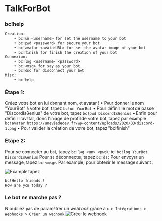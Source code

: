 # TalkForBot

### bc!help
```txt
Creation:
    • bc!un <username> for set the username to your bot
    • bc!pwd <password> for secure your bot
    • bc!avatar <avatarURL> for set the avatar image of your bot
    • bc!finish for finish the creation of your bot
Connexion:
    • bc!log <username> <password> 
    • bc!<msg> for say as your bot
    • bc!dsc for disconnect your bot
Misc:
    • bc!help
```

### Étape 1:
Créez votre bot en lui donnant nom, et avatar !
• Pour donner le nom "YourBot" à votre bot, tapez `bc!un YourBot`
• Pour définir le mot de passe "DiscordIsGenius" de votre bot, tapez `bc!pwd DiscordIsGenius`
• Enfin pour définir l'avatar, donc l'image de profil de votre bot, tapez par example `bc!avatar https://uneviededev.fr/wp-content/uploads/2020/03/discord-1.png`
• Pour valider la création de votre bot, tapez "bc!finish"

### Étape 2:
Pour se connecter au bot, tapez `bc!log <un> <pwd>`; ici `bc!log YourBot DiscordIsGenius`
Pour se déconnecter, tapez `bc!dsc`
Pour envoyer un message, tapez `bc!<msg>`. Par example, pour obtenir le message suivant :<br>

![Example](https://cdn.discordapp.com/attachments/833611556411277362/833614678470819870/unknown.png)
tapez
```txt
bc!Hello friends !
How are you today ?
```

### Le bot ne marche pas ?
N'oubliez pas de paramétrer un *webhook* grâce à `⚙️ > Intégrations > Webhooks > Créer un webhook`
![Créer le webhook](https://cdn.discordapp.com/attachments/833382617226412063/833616026414743552/unknown.png)
